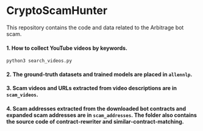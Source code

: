 # CryptoScamHunter
This repository contains the code and data related to the Arbitrage bot scam.

#### 1. How to collect YouTube videos by keywords. 
`python3 search_videos.py`

#### 2. The ground-truth datasets and trained models are placed in `allennlp`.

#### 3. Scam videos and URLs extracted from video descriptions are in `scam_videos`.

#### 4. Scam addresses extracted from the downloaded bot contracts and expanded scam addresses are in `scam_addresses`. The folder also contains the source code of contract-rewriter and similar-contract-matching.
